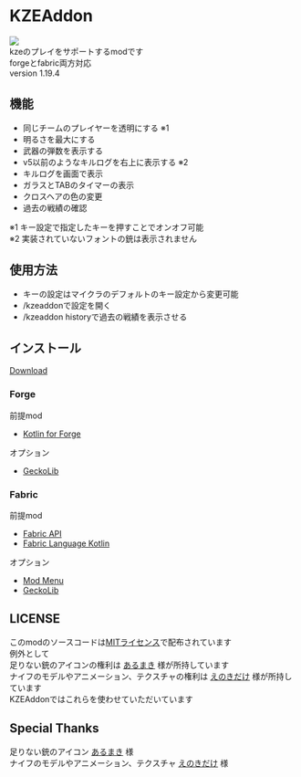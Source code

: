 # KZEAddon
[![](https://img.shields.io/github/downloads/tedo0627/KZEAddon/total)]()  
kzeのプレイをサポートするmodです  
forgeとfabric両方対応  
version 1.19.4  

## 機能
 - 同じチームのプレイヤーを透明にする ※1
 - 明るさを最大にする
 - 武器の弾数を表示する
 - v5以前のようなキルログを右上に表示する ※2
 - キルログを画面で表示
 - ガラスとTABのタイマーの表示
 - クロスヘアの色の変更
 - 過去の戦績の確認

※1 キー設定で指定したキーを押すことでオンオフ可能  
※2 実装されていないフォントの銃は表示されません

## 使用方法
 - キーの設定はマイクラのデフォルトのキー設定から変更可能
 - /kzeaddonで設定を開く
 - /kzeaddon historyで過去の戦績を表示させる

## インストール

[Download](https://github.com/tedo0627/KZEAddon/releases/latest)

### Forge
前提mod
 - [Kotlin for Forge](https://www.curseforge.com/minecraft/mc-mods/kotlin-for-forge)

オプション
 - [GeckoLib](https://www.curseforge.com/minecraft/mc-mods/geckolib)

### Fabric
前提mod
 - [Fabric API](https://www.curseforge.com/minecraft/mc-mods/fabric-api)
 - [Fabric Language Kotlin](https://www.curseforge.com/minecraft/mc-mods/fabric-language-kotlin)

オプション
 - [Mod Menu](https://modrinth.com/mod/modmenu)
 - [GeckoLib](https://www.curseforge.com/minecraft/mc-mods/geckolib)

## LICENSE
このmodのソースコードは[MITライセンス](https://github.com/tedo0627/KZEAddon/blob/master/LICENSE)で配布されています  
例外として  
足りない銃のアイコンの権利は [あるまき](https://twitter.com/Arum4ki) 様が所持しています  
ナイフのモデルやアニメーション、テクスチャの権利は [えのきだけ](https://twitter.com/enk_dke) 様が所持しています  
KZEAddonではこれらを使わせていただいています

## Special Thanks
足りない銃のアイコン [あるまき](https://twitter.com/Arum4ki) 様  
ナイフのモデルやアニメーション、テクスチャ [えのきだけ](https://twitter.com/enk_dke) 様  
